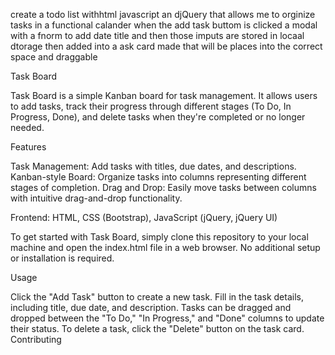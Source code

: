 create a todo list withhtml javascript an djQuery that allows me to orginize tasks in a functional calander
when the add task buttom is clicked a modal with a fnorm to add date title and then those imputs are stored in locaal dtorage then added into a ask card made that will be places into the correct space and draggable 


Task Board

Task Board is a simple Kanban board for task management. It allows users to add tasks, track their progress through different stages (To Do, In Progress, Done), and delete tasks when they're completed or no longer needed.

Features

Task Management: Add tasks with titles, due dates, and descriptions.
Kanban-style Board: Organize tasks into columns representing different stages of completion.
Drag and Drop: Easily move tasks between columns with intuitive drag-and-drop functionality.


Frontend: HTML, CSS (Bootstrap), JavaScript (jQuery, jQuery UI)


To get started with Task Board, simply clone this repository to your local machine and open the index.html file in a web browser. No additional setup or installation is required.

Usage

Click the "Add Task" button to create a new task.
Fill in the task details, including title, due date, and description.
Tasks can be dragged and dropped between the "To Do," "In Progress," and "Done" columns to update their status.
To delete a task, click the "Delete" button on the task card.
Contributing
